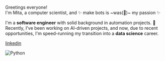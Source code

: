 Greetings everyone! <br> 
I'm Mita, a computer scientist, and ✨ make bots is ~was(🥲)~ my passion ✨

I'm a **software engineer** with solid background in automation projects. 🤖 <br>
Recently, I've been working on AI-driven projects, and now, due to recent opportunities, I'm speed-running my transition into a **data science** career.



[linkedin](https://www.linkedin.com/in/mitaharumidaniela/) 

![Python](https://img.shields.io/badge/pythonista-332b8b?style=for-the-badge&logo=python&logoColor=ffff1a)
